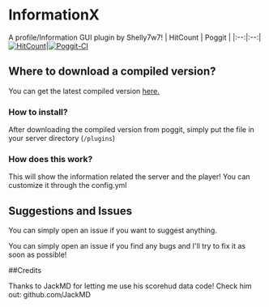 # InformationX
A profile/Information GUI plugin by Shelly7w7!
| HitCount | Poggit |
|:--:|:--:|
[![HitCount](http://hits.dwyl.io/Shelly7w7/InformationX.svg)](http://hits.dwyl.io/Shelly7w7/InformationX)|[![Poggit-CI](https://poggit.pmmp.io/ci.shield/Shelly7w7/InformationX/InformationX)](https://poggit.pmmp.io/ci/Shelly7w7/InformationX/InformationX)

## Where to download a compiled version?

You can get the latest compiled version [here.](https://poggit.pmmp.io/ci/Shelly7w7/InformationX)

### How to install?

After downloading the compiled version from poggit, simply put the file in your server directory (``/plugins``)

### How does this work?

This will show the information related the server and the player!
You can customize it through the config.yml

## Suggestions and Issues

You can simply open an issue if you want to suggest anything.

You can simply open an issue if you find any bugs and I'll try to fix it as soon as possible!

##Credits

Thanks to JackMD for letting me use his scorehud data code! Check him out: github.com/JackMD
